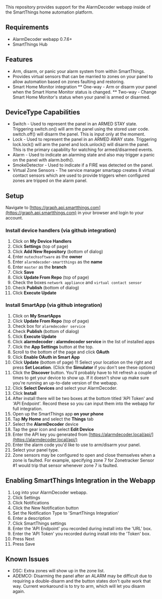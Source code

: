 This repository provides support for the AlarmDecoder webapp inside of the SmartThings home automation platform.

## Requirements

* AlarmDecoder webapp 0.7.6+
* SmartThings Hub

## Features

* Arm, disarm, or panic your alarm system from within SmartThings.
* Provides virtual sensors that can be married to zones on your panel to allow automation based on zones faulting and restoring.
* Smart Home Monitor integration
** One-way - Arm or disarm your panel when the Smart Home Monitor status is changed.
** Two-way - Change Smart Home Monitor's status when your panel is armed or disarmed.

## DeviceType Capabilities

* Switch - Used to represent the panel in an ARMED STAY state.  Triggering switch.on() will arm the panel using the stored user code.  switch.off() will disarm the panel.  This is input only at the moment.
* Lock - Used to represent the panel in an ARMED AWAY state.  Triggering lock.lock() will arm the panel and lock.unlock() will disarm the panel.  This is the primary capability for watching for armed/disarmed events.
* Alarm - Used to indicate an alarming state and also may trigger a panic on the panel with alarm.both().
* SmokeDetector - Used to indicate if a FIRE was detected on the panel.
* Virtual Zone Sensors - The service manager smartapp creates 8 virtual contact sensors which are used to provide triggers when configured zones are tripped on the alarm panel.

## Setup

Navigate to [https://graph.api.smartthings.com](https://graph.api.smartthings.com) in your browser and login to your account.

### Install device handlers (via github integration)
1. Click on **My Device Handlers**
2. Click **Settings** (top of page)
3. Click **Add New Repository** (bottom of dialog)
4. Enter `nutechsoftware` as the **owner**
5. Enter `alarmdecoder-smartthings` as the **name**
6. Enter `master` as the **branch**
7. Click **Save**
8. Click **Update From Repo** (top of page)
9. Check the boxes `network appliance` and `virtual contact sensor`
10. Check **Publish** (bottom of dialog)
11. Click **Execute Update**
  
### Install SmartApp (via github integration)
1. Click on **My SmartApps**
2. Click **Update From Repo** (top of page)
3. Check box for `alarmdecoder service`
4. Check **Publish** (bottom of dialog)
5. Click **Execute Update**
6. Click **alarmdecoder : alarmdecoder service** in the list of installed apps
7. Click the **App Settings** button at the top.
8. Scroll to the bottom of the page and click **OAuth**
9. Click **Enable OAuth in Smart App**
10. Click **Update** (bottom of page)
11 Select your location on the right and press **Set Location**.  (Click the **Simulator** if you don't see these options)
12. Click the **Discover** button.  You'll probably have to hit refresh a couple of times to get your device to show up.  If it doesn't show up make sure you're running an up-to-date version of the webapp.
13. Click **Select Devices** and select your AlarmDecoder.
14. Click **Install**
15. After install there will be two boxes at the bottom titled 'API Token' and 'API Endpoint'.  Record these so you can input them into the webapp for full integration.
16. Open up the SmartThings app **on your phone**
17. Tap **My Home** and select the **Things** tab
18. Select the **AlarmDecoder** device
19. Tap the gear icon and select **Edit Device**
20. Enter the API key you generated from [https://alarmdecoder.local/api/](https://alarmdecoder.local/api/)
21. Enter the alarm code you'd like to use to arm/disarm your panel.
22. Select your panel type.
23. Zone sensors may be configured to open and close themselves when a zone is faulted.  For example, specifying zone 7 for Zonetracker Sensor #1 would trip that sensor whenever zone 7 is faulted.

## Enabling SmartThings Integration in the Webapp
1. Log into your AlarmDecoder webapp.
2. Click Settings
3. Click Notifications
4. Click the New Notification button
5. Set the Notification Type to 'SmartThings Integration'
6. Enter a description
7. Click SmartThings settings
8. Enter the 'API Endpoint' you recorded during install into the 'URL' box.
9. Enter the 'API Token' you recorded during install into the 'Token' box.
10. Press Next
11. Press Save

## Known Issues

* DSC: Extra zones will show up in the zone list.
* ADEMCO: Disarming the panel after an ALARM may be difficult due to requiring a double-disarm and the button states don't quite work that way.  Current workaround is to try to arm, which will let you disarm again.
